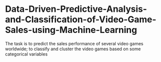 # Data-Driven-Predictive-Analysis-and-Classification-of-Video-Game-Sales-using-Machine-Learning

The task is to predict the sales performance of several video games worldwide; to classify and cluster the video games based on some categorical variables
